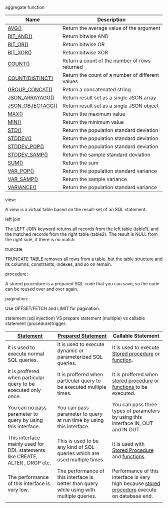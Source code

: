 aggregate function

| **Name**                                                     | **Description**                                  |
| ------------------------------------------------------------ | ------------------------------------------------ |
| [AVG()](https://dev.mysql.com/doc/refman/8.0/en/group-by-functions.html#function_avg) | Return the average value of the argument         |
| [BIT_AND()](https://dev.mysql.com/doc/refman/8.0/en/group-by-functions.html#function_bit-and) | Return bitwise AND                               |
| [BIT_OR()](https://dev.mysql.com/doc/refman/8.0/en/group-by-functions.html#function_bit-or) | Return bitwise OR                                |
| [BIT_XOR()](https://dev.mysql.com/doc/refman/8.0/en/group-by-functions.html#function_bit-xor) | Return bitwise XOR                               |
| [COUNT()](https://dev.mysql.com/doc/refman/8.0/en/group-by-functions.html#function_count) | Return a count of the number of rows returned    |
| [COUNT(DISTINCT)](https://dev.mysql.com/doc/refman/8.0/en/group-by-functions.html#function_count-distinct) | Return the count of a number of different values |
| [GROUP_CONCAT()](https://dev.mysql.com/doc/refman/8.0/en/group-by-functions.html#function_group-concat) | Return a concatenated string                     |
| [JSON_ARRAYAGG()](https://dev.mysql.com/doc/refman/8.0/en/group-by-functions.html#function_json-arrayagg) | Return result set as a single JSON array         |
| [JSON_OBJECTAGG()](https://dev.mysql.com/doc/refman/8.0/en/group-by-functions.html#function_json-objectagg) | Return result set as a single JSON object        |
| [MAX()](https://dev.mysql.com/doc/refman/8.0/en/group-by-functions.html#function_max) | Return the maximum value                         |
| [MIN()](https://dev.mysql.com/doc/refman/8.0/en/group-by-functions.html#function_min) | Return the minimum value                         |
| [STD()](https://dev.mysql.com/doc/refman/8.0/en/group-by-functions.html#function_std) | Return the population standard deviation         |
| [STDDEV()](https://dev.mysql.com/doc/refman/8.0/en/group-by-functions.html#function_stddev) | Return the population standard deviation         |
| [STDDEV_POP()](https://dev.mysql.com/doc/refman/8.0/en/group-by-functions.html#function_stddev-pop) | Return the population standard deviation         |
| [STDDEV_SAMP()](https://dev.mysql.com/doc/refman/8.0/en/group-by-functions.html#function_stddev-samp) | Return the sample standard deviation             |
| [SUM()](https://dev.mysql.com/doc/refman/8.0/en/group-by-functions.html#function_sum) | Return the sum                                   |
| [VAR_POP()](https://dev.mysql.com/doc/refman/8.0/en/group-by-functions.html#function_var-pop) | Return the population standard variance          |
| [VAR_SAMP()](https://dev.mysql.com/doc/refman/8.0/en/group-by-functions.html#function_var-samp) | Return the sample variance                       |
| [VARIANCE()](https://dev.mysql.com/doc/refman/8.0/en/group-by-functions.html#function_variance) | Return the population standard variance          |

view:

A view is a virtual table based on the result-set of an SQL statement.

left join

The LEFT JOIN keyword returns all records from the left table (table1), and the matched records from the right table (table2). The result is NULL from the right side, if there is no match.

truncate

TRUNCATE TABLE removes all rows from a table, but the table structure and its columns, constraints, indexes, and so on remain. 

procedure:

A stored procedure is a prepared SQL code that you can save, so the code can be reused over and over again.

pagination:

Use OFFSET/FETCH  and LIMIT for pagination.

statement (sql injection) VS prepare statement (multiple) vs callable statement (procedure)trigger:

| [**Statement**](https://facingissuesonit.com/2019/05/01/jdbc-statement-interface) | **[Prepared Statement](https://facingissuesonit.com/2019/05/01/jdbc-preparedstatement-interface)** | **Callable Statement**                                       |
| ------------------------------------------------------------ | ------------------------------------------------------------ | ------------------------------------------------------------ |
| It is used to execute normal SQL queries.                    | It is used to execute dynamic or parameterized SQL queries.  | It is used to execute [Stored procedure](https://facingissuesonit.com/2019/05/06/jdbc-stored-procedure-example) or [function](https://facingissuesonit.com/2019/05/06/jdbc-function-execution-example). |
| It is proffered when particular query to be executed only once. | It is proffered when particular query to be executed multiple times. | It is proffered when [stored procedure](https://facingissuesonit.com/2019/05/06/jdbc-stored-procedure-example) or [functions ](https://facingissuesonit.com/2019/05/06/jdbc-function-execution-example)to be executed. |
| You can no pass parameter to query by using this interface.  | You can pass parameter to query at run time by using this interface. | You can pass three types of parameters by using this interface IN, OUT and IN OUT |
| This interface mainly used for DDL statements like CREATE, ALTER , DROP etc. | This is used to be any kind of SQL queries which are used multiple times | It is used with [Stored Procedure](https://facingissuesonit.com/2019/05/06/jdbc-stored-procedure-example) and [functions](https://facingissuesonit.com/2019/05/06/jdbc-function-execution-example). |
| The performance of this interface is very low.               | The performance of this interface is better than query while using with multiple queries. | Performance of this interface is very high because [stored procedure](https://facingissuesonit.com/2019/05/06/jdbc-stored-procedure-example) execute on database end. |
|                                                              |                                                              |                                                              |